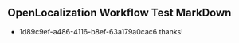 ## OpenLocalization Workflow Test MarkDown
* 1d89c9ef-a486-4116-b8ef-63a179a0cac6 thanks!

<!--HONumber=Jul16_HO3-->


